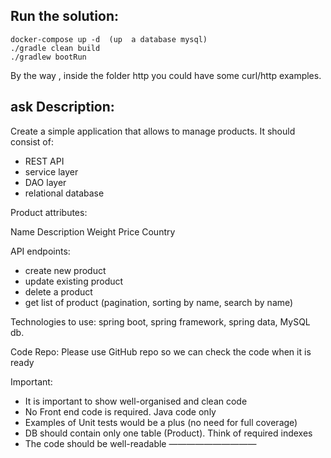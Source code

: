 
Run the solution:
---------------------
```
docker-compose up -d  (up  a database mysql)
./gradle clean build
./gradlew bootRun
```
By the way , inside the folder http you could have some curl/http examples.

ask Description:
---------------------
Create a simple application that allows to manage products.
It should consist of:

- REST API
- service layer
- DAO layer
- relational database

Product attributes:

Name
Description
Weight
Price
Country

API endpoints:
- create new product
- update existing product
- delete a product
- get list of product (pagination, sorting by name, search by name)

Technologies to use: spring boot, spring framework, spring data, MySQL db.

Code Repo: Please use GitHub repo so we can check the code when it is ready

Important:
-  It is important to show well-organised and clean code
-  No Front end code is required. Java code only
- Examples of Unit tests would be a plus (no need for full coverage)
- DB should contain only one table (Product). Think of required indexes
- The code should be well-readable
——————————
